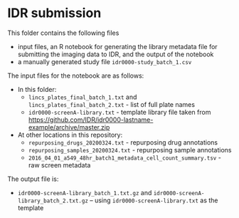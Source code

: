 # IDR submission

This folder contains the following files

- input files, an R notebook for generating the library metadata file for submitting the imaging data to IDR, and the output of the notebook
- a manually generated study file `idr0000-study_batch_1.csv`

The input files for the notebook are as follows:

- In this folder:
  - `lincs_plates_final_batch_1.txt` and `lincs_plates_final_batch_2.txt` - list of full plate names
  - `idr0000-screenA-library.txt` - template library file taken from https://github.com/IDR/idr0000-lastname-example/archive/master.zip
- At other locations in this repository: 
  - `repurposing_drugs_20200324.txt` - repurposing drug annotations
  - `repurposing_samples_20200324.txt` - repurposing sample annotations
  - `2016_04_01_a549_48hr_batch1_metadata_cell_count_summary.tsv` - raw screen metadata

The output file  is:

- `idr0000-screenA-library_batch_1.txt.gz` and `idr0000-screenA-library_batch_2.txt.gz` – using `idr0000-screenA-library.txt` as the template

